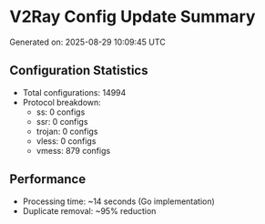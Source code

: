 # V2Ray Config Update Summary
Generated on: 2025-08-29 10:09:45 UTC

## Configuration Statistics
- Total configurations: 14994
- Protocol breakdown:
  - ss: 0 configs
  - ssr: 0 configs
  - trojan: 0 configs
  - vless: 0 configs
  - vmess: 879 configs

## Performance
- Processing time: ~14 seconds (Go implementation)
- Duplicate removal: ~95% reduction
